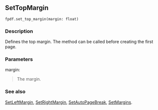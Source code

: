 ## SetTopMargin ##

```
fpdf.set_top_margin(margin: float)
```

### Description ###

Defines the top margin. The method can be called before creating the first page.

### Parameters ###

margin:
> The margin.

### See also ###

[SetLeftMargin](SetLeftMargin.md), [SetRightMargin](SetRightMargin.md), [SetAutoPageBreak](SetAutoPageBreak.md), [SetMargins](SetMargins.md).

